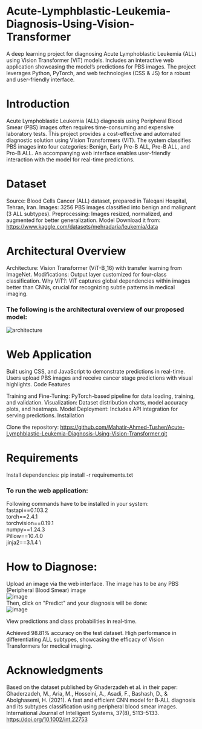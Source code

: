 # Acute-Lymphblastic-Leukemia-Diagnosis-Using-Vision-Transformer
A deep learning project for diagnosing Acute Lymphoblastic Leukemia (ALL) using Vision Transformer (ViT) models. Includes an interactive web application showcasing the model’s predictions for PBS images. The project leverages Python, PyTorch, and web technologies (CSS &amp; JS) for a robust and user-friendly interface.


# Introduction
Acute Lymphoblastic Leukemia (ALL) diagnosis using Peripheral Blood Smear (PBS) images often requires time-consuming and expensive laboratory tests. This project provides a cost-effective and automated diagnostic solution using Vision Transformers (ViT). The system classifies PBS images into four categories: Benign, Early Pre-B ALL, Pre-B ALL, and Pro-B ALL. An accompanying web interface enables user-friendly interaction with the model for real-time predictions.

# Dataset

Source: Blood Cells Cancer (ALL) dataset, prepared in Taleqani Hospital, Tehran, Iran.
Images: 3256 PBS images classified into benign and malignant (3 ALL subtypes).
Preprocessing: Images resized, normalized, and augmented for better generalization.
Model
Download it from: https://www.kaggle.com/datasets/mehradaria/leukemia/data

# Architectural Overview
Architecture: Vision Transformer (ViT-B_16) with transfer learning from ImageNet.
Modifications: Output layer customized for four-class classification.
Why ViT?: ViT captures global dependencies within images better than CNNs, crucial for recognizing subtle patterns in medical imaging.
### The following is the architectural overview of our proposed model:
![architecture](https://github.com/user-attachments/assets/206172ea-5df7-4ed2-8695-5321414a4f80)

# Web Application
Built using CSS, and JavaScript to demonstrate predictions in real-time.
Users upload PBS images and receive cancer stage predictions with visual highlights.
Code Features

Training and Fine-Tuning: PyTorch-based pipeline for data loading, training, and validation.
Visualization: Dataset distribution charts, model accuracy plots, and heatmaps.
Model Deployment: Includes API integration for serving predictions.
Installation

Clone the repository: https://github.com/Mahatir-Ahmed-Tusher/Acute-Lymphblastic-Leukemia-Diagnosis-Using-Vision-Transformer.git

# Requirements
Install dependencies:
pip install -r requirements.txt
### To run the web application:
Following commands have to be installed in your system: \
fastapi==0.103.2 \
torch==2.4.1 \
torchvision==0.19.1 \
numpy==1.24.3 \
Pillow==10.4.0 \
jinja2==3.1.4 \

# How to Diagnose:
Upload an image via the web interface. The image has to be any PBS (Peripheral Blood Smear) image \
![image](https://github.com/user-attachments/assets/320393d7-7f3f-4197-afee-ccf98cb3c454) \
Then, click on "Predict" and your diagnosis will be done: \
![image](https://github.com/user-attachments/assets/7d75ec2a-bb7f-4ec3-8c44-c08f12916334)

View predictions and class probabilities in real-time.

Achieved 98.81% accuracy on the test dataset.
High performance in differentiating ALL subtypes, showcasing the efficacy of Vision Transformers for medical imaging.

# Acknowledgments
Based on the dataset published by Ghaderzadeh et al. in their paper:
Ghaderzadeh, M., Aria, M., Hosseini, A., Asadi, F., Bashash, D., & Abolghasemi, H. (2021). A fast and efficient CNN model for B‐ALL diagnosis and its subtypes classification using peripheral blood smear images. International Journal of Intelligent Systems, 37(8), 5113–5133. https://doi.org/10.1002/int.22753
